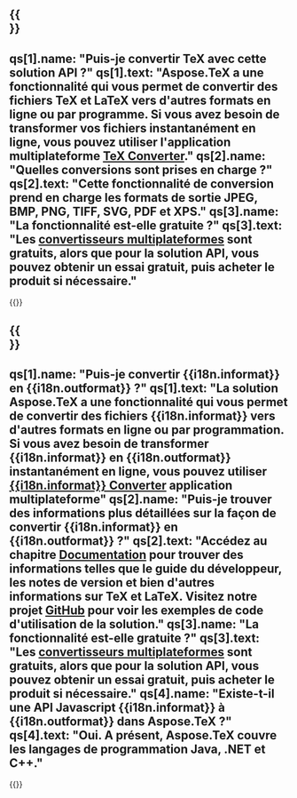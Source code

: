 ﻿---
meta: true
translation: true
deploy: false
---

{{<section faq>}}
---
qs[1].name: "Puis-je convertir TeX avec cette solution API ?"
qs[1].text: "Aspose.TeX a une fonctionnalité qui vous permet de convertir des fichiers TeX et LaTeX vers d'autres formats en ligne ou par programme. Si vous avez besoin de transformer vos fichiers instantanément en ligne, vous pouvez utiliser l'application multiplateforme [TeX Converter](https://products.aspose.app/tex/conversion/)."
qs[2].name: "Quelles conversions sont prises en charge ?"
qs[2].text: "Cette fonctionnalité de conversion prend en charge les formats de sortie JPEG, BMP, PNG, TIFF, SVG, PDF et XPS."
qs[3].name: "La fonctionnalité est-elle gratuite ?"
qs[3].text: "Les [convertisseurs multiplateformes](https://products.aspose.app/tex/conversion) sont gratuits, alors que pour la solution API, vous pouvez obtenir un essai gratuit, puis acheter le produit si nécessaire."
---

{{<import path="/meta/schemas.md" section="faq">}} 

{{<section faqchild>}}
---
qs[1].name: "Puis-je convertir {{i18n.informat}} en {{i18n.outformat}} ?"
qs[1].text: "La solution Aspose.TeX a une fonctionnalité qui vous permet de convertir des fichiers {{i18n.informat}} vers d'autres formats en ligne ou par programmation. Si vous avez besoin de transformer {{i18n.informat}} en {{i18n.outformat}} instantanément en ligne, vous pouvez utiliser [{{i18n.informat}} Converter](https://products.aspose.app/tex/conversion/{{i18n.informatlower}}) application multiplateforme"
qs[2].name: "Puis-je trouver des informations plus détaillées sur la façon de convertir {{i18n.informat}} en {{i18n.outformat}} ?"
qs[2].text: "Accédez au chapitre [Documentation](https://docs.aspose.com/tex/) pour trouver des informations telles que le guide du développeur, les notes de version et bien d'autres informations sur TeX et LaTeX. Visitez notre projet [GitHub](https://github.com/aspose-tex) pour voir les exemples de code d'utilisation de la solution."
qs[3].name: "La fonctionnalité est-elle gratuite ?"
qs[3].text: "Les [convertisseurs multiplateformes](https://products.aspose.app/tex/conversion) sont gratuits, alors que pour la solution API, vous pouvez obtenir un essai gratuit, puis acheter le produit si nécessaire."
qs[4].name: "Existe-t-il une API Javascript {{i18n.informat}} à {{i18n.outformat}} dans Aspose.TeX ?"
qs[4].text: "Oui. A présent, Aspose.TeX couvre les langages de programmation Java, .NET et C++."
---

{{<import path="/meta/schemas.md" section="faq">}} 